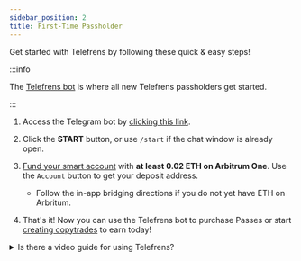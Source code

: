 ```yaml
---
sidebar_position: 2
title: First-Time Passholder
---
```


Get started with Telefrens by following these quick & easy steps!

:::info

The [Telefrens bot](https://telegram.me/telefrensbot?start=paT3uVl53DglxLZGFQUV2) is where all new Telefrens passholders get started.

:::

1. Access the Telegram bot by [clicking this link](https://telegram.me/telefrensbot?start=paT3uVl53DglxLZGFQUV2).

2. Click the **START** button, or use `/start` if the chat window is already open.

3. [Fund your smart account](../intro#deposit-eth-to-your-smart-account-on-arbitrum-one) with **at least 0.02 ETH on Arbitrum One**. Use the `Account` button to get your deposit address.
     - Follow the in-app bridging directions if you do not yet have ETH on Arbritum.

4. That's it! Now you can use the Telefrens bot to purchase Passes or start [creating copytrades](../trade-links#how-to-earn-money-from-copy-trading) to earn today!

<details> <summary> Is there a video guide for using Telefrens? </summary>

Yes! Check out the [Telefrens YouTube channel](https://youtu.be/dUTDbgznCx0?si=XxUGv0XFiBwZ8lkJ) for guides and feature demos!

</details>

